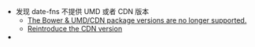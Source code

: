 - 发现 date-fns 不提供 UMD 或者 CDN 版本
	- [The Bower & UMD/CDN package versions are no longer supported.](https://github.com/date-fns/date-fns/blob/main/docs/upgradeGuide.md?plain=1#:~:text=UMD/CDN-,The%20Bower%20%26%20UMD/CDN%20package%20versions%20are%20no%20longer%20supported.,-%23%23%23)
	- [Reintroduce the CDN version](https://github.com/date-fns/date-fns/issues/1780)
-